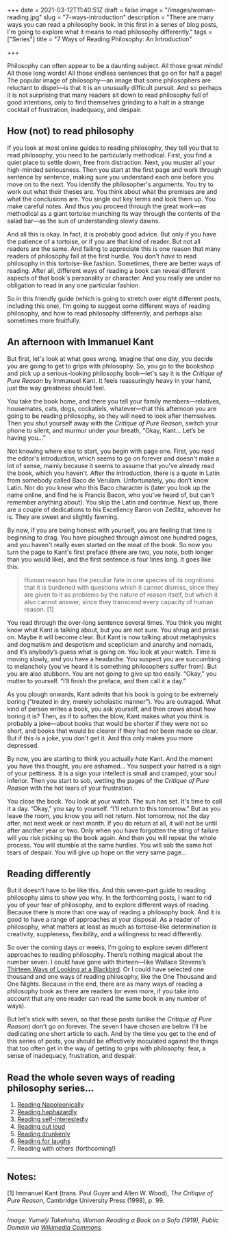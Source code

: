 +++
date = 2021-03-12T11:40:51Z
draft = false
image = "/images/woman-reading.jpg"
slug = "7-ways-introduction"
description = "There are many ways you can read a philosophy book. In this first in a series of blog posts, I'm going to explore what it means to read philosophy differently."
tags = ["Series"]
title = "7 Ways of Reading Philosophy: An Introduction"

+++


Philosophy can often appear to be a daunting subject. All those great minds! All those long words! All those endless sentences that go on for half a page! The popular image of philosophy—an image that some philosophers are reluctant to dispel—is that it is an unusually difficult pursuit. And so perhaps it is not surprising that many readers sit down to read philosophy full of good intentions, only to find themselves grinding to a halt in a strange cocktail of frustration, inadequacy, and despair.

## How (not) to read philosophy

If you look at most online guides to reading philosophy, they tell you that to read philosophy, you need to be particularly methodical. First, you find a quiet place to settle down, free from distraction. Next, you muster all your high-minded seriousness. Then you start at the first page and work through sentence by sentence, making sure you understand each one before you move on to the next. You identify the philosopher's arguments. You try to work out what their theses are. You think about what the premises are and what the conclusions are. You single out key terms and look them up. You make careful notes. And thus you proceed through the great work—as methodical as a giant tortoise munching its way through the contents of the salad bar—as the sun of understanding slowly dawns.

And all this is okay. In fact, it is probably good advice. But only if you have the patience of a tortoise, or if you are that kind of reader. But not all readers are the same. And failing to appreciate this is one reason that many readers of philosophy fall at the first hurdle. You don't _have_ to read philosophy in this tortoise-like fashion. Sometimes, there are better ways of reading. After all, different ways of reading a book can reveal different aspects of that book's personality or character. And you really are under no obligation to read in any one particular fashion.

So in this friendly guide (which is going to stretch over eight different posts, including this one), I'm going to suggest some different ways of reading philosophy, and how to read philosophy differently, and perhaps also sometimes more fruitfully.

## An afternoon with Immanuel Kant

But first, let's look at what goes wrong. Imagine that one day, you decide you are going to get to grips with philosophy. So, you go to the bookshop and pick up a serious-looking philosophy book—let's say it is the _Critique of Pure Reason_ by Immanuel Kant. It feels reassuringly heavy in your hand, just the way greatness should feel.

You take the book home, and there you tell your family members—relatives, housemates, cats, dogs, cockatiels, whatever—that this afternoon you are going to be reading philosophy, so they will need to look after themselves. Then you shut yourself away with the _Critique of Pure Reason_, switch your phone to silent, and murmur under your breath, “Okay, Kant... Let’s be having you…”

Not knowing where else to start, you begin with page one. First, you read the editor's introduction, which seems to go on forever and doesn't make a lot of sense, mainly because it seems to assume that you've already read the book, which you haven't. After the introduction, there is a quote in Latin from somebody called Baco de Verulam. Unfortunately, you don’t know Latin. Nor do you know who this Baco character is (later you look up the name online, and find he is Francis Bacon, who you’ve heard of, but can’t remember anything about). You skip the Latin and continue. Next up, there are a couple of dedications to his Excellency Baron von Zedlitz, whoever he is. They are sweet and slightly fawning.

By now, if you are being honest with yourself, you are feeling that time is beginning to drag. You have ploughed through almost one hundred pages, and you haven't really even started on the meat of the book. So now you turn the page to Kant's first preface (there are two, you note, both longer than you would like), and the first sentence is four lines long. It goes like this:

> Human reason has the peculiar fate in one species of its cognitions that it is burdened with questions which it cannot dismiss, since they are given to it as problems by the nature of reason itself, but which it also cannot answer, since they transcend every capacity of human reason. [1]

You read through the over-long sentence several times. You think you might know what Kant is talking about, but you are not sure. You shrug and press on. Maybe it will become clear. But Kant is now talking about metaphysics and dogmatism and despotism and scepticism and anarchy and nomads, and it’s anybody’s guess what is going on. You look at your watch. Time is moving slowly, and you have a headache. You suspect you are succumbing to melancholy (you've heard it is something philosophers suffer from). But you are also stubborn. You are not going to give up too easily. “Okay,” you mutter to yourself. “I’ll finish the preface, and then call it a day.”

As you plough onwards, Kant admits that his book is going to be extremely boring (“treated in dry, merely scholastic manner”). You are outraged. What kind of person writes a book, you ask yourself, and then crows about how boring it is? Then, as if to soften the blow, Kant makes what you think is probably a joke—about books that would be shorter if they were not so short, and books that would be clearer if they had not been made so clear. But if this _is_ a joke, you don't get it. And this only makes you more depressed.

By now, you are starting to think you actually _hate_ Kant. And the moment you have this thought, you are ashamed… You suspect your hatred is a sign of your pettiness. It is a sign your intellect is small and cramped, your soul inferior. Then you start to sob, wetting the pages of the _Critique of Pure Reason_ with the hot tears of your frustration.

You close the book. You look at your watch. The sun has set. It's time to call it a day. “Okay,” you say to yourself. “I'll return to this tomorrow.” But as you leave the room, you know you will not return. Not tomorrow, not the day after, not next week or next month. If you do return at all, it will not be until after another year or two. Only when you have forgotten the sting of failure will you risk picking up the book again. And then you will repeat the whole process. You will stumble at the same hurdles. You will sob the same hot tears of despair. You will give up hope on the very same page…

## Reading differently

But it doesn’t have to be like this. And this seven-part guide to reading philosophy aims to show you why. In the forthcoming posts, I want to rid you of your fear of philosophy, and to explore different ways of reading. Because there is more than one way of reading a philosophy book. And it is good to have a range of approaches at your disposal. As a reader of philosophy, what matters at least as much as tortoise-like determination is creativity, suppleness, flexibility, and a willingness to read differently.

So over the coming days or weeks, I’m going to explore seven different approaches to reading philosophy. There’s nothing magical about the number seven. I could have gone with thirteen—like Wallace Stevens’s [Thirteen Ways of Looking at a Blackbird](https://www.poetryfoundation.org/poems/45236/thirteen-ways-of-looking-at-a-blackbird). Or I could have selected one thousand and one ways of reading philosophy, like the One Thousand and One Nights. Because in the end, there are as many ways of reading a philosophy book as there are readers (or even more, if you take into account that any one reader can read the same book in any number of ways).

But let's stick with seven, so that these posts (unlike the _Critique of Pure Reason_) don't go on forever. The seven I have chosen are below. I’ll be dedicating one short article to each. And by the time you get to the end of this series of posts, you should be effectively inoculated against the things that too often get in the way of getting to grips with philosophy: fear, a sense of inadequacy, frustration, and despair.

## Read the whole seven ways of reading philosophy series...

1. [Reading Napoleonically](/7-ways-01-napoleon/)
2. [Reading haphazardly](/7-ways-02-haphazardly/)
3. [Reading self-interestedly](/7-ways-03-self-interest/)
4. [Reading out loud](/7-ways-04-out-loud)
5. [Reading drunkenly](/7-ways-05-drunk/)
6. [Reading for laughs](/7-ways-06-for-laughs/)
7. Reading with others (forthcoming!)


---

## Notes:

[1]  Immanuel Kant (trans. Paul Guyer and Allen W. Wood), _The Critique of Pure Reason_, Cambridge University Press (1998), p. 99.

---

_Image: Yumeiji Takehisha, Woman Reading a Book on a Sofa (1919), Public Domain via [Wikimedia Commons](https://commons.wikimedia.org/wiki/File:TakehisaYumeji-1919-Woman_Reading_a_Book_on_a_Sofa.png)._



